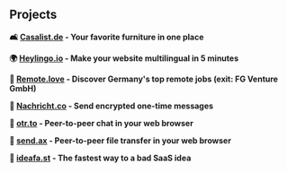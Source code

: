 ## Projects
<strong>

🛋️ [Casalist.de](https://casalist.de) - Your favorite furniture in one place

🌍 [Heylingo.io](https://heylingo.io) - Make your website multilingual in 5 minutes

🏡 [Remote.love](https://remote.love) - Discover Germany's top remote jobs (exit: FG Venture GmbH)

🔗 [Nachricht.co](https://nachricht.co) - Send encrypted one-time messages

💬 [otr.to](https://otr.to) - Peer-to-peer chat in your web browser

🛜 [send.ax](https://send.ax) - Peer-to-peer file transfer in your web browser

💩 [ideafa.st](https://ideafa.st) - The fastest way to a bad SaaS idea

</strong>
